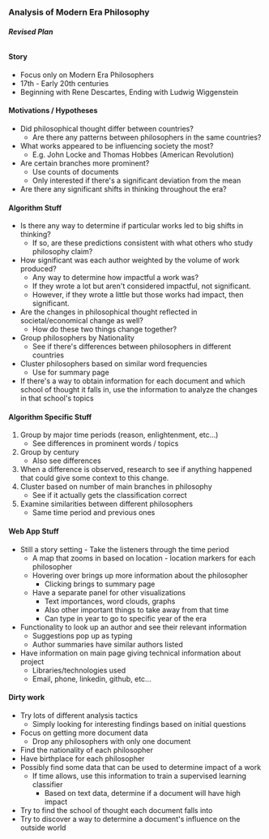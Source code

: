 ### Analysis of Modern Era Philosophy
###### ***Revised Plan***

#### Story
* Focus only on Modern Era Philosophers
* 17th - Early 20th centuries
* Beginning with Rene Descartes, Ending with Ludwig Wiggenstein

#### Motivations / Hypotheses
* Did philosophical thought differ between countries?
	* Are there any patterns between philosophers in the same countries?
* What works appeared to be influencing society the most?
	* E.g. John Locke and Thomas Hobbes (American Revolution)
* Are certain branches more prominent?
	* Use counts of documents
	* Only interested if there's a significant deviation from the mean
* Are there any significant shifts in thinking throughout the era?

#### Algorithm Stuff
* Is there any way to determine if particular works led to big shifts in thinking?
	* If so, are these predictions consistent with what others who study philosophy claim?
* How significant was each author weighted by the volume of work produced?
	* Any way to determine how impactful a work was?
	* If they wrote a lot but aren't considered impactful, not significant.
	* However, if they wrote a little but those works had impact, then significant.
* Are the changes in philosophical thought reflected in societal/economical change as well?
	* How do these two things change together?
* Group philosophers by Nationality
	* See if there's differences between philosophers in different countries
* Cluster philosophers based on similar word frequencies
	* Use for summary page
* If there's a way to obtain information for each document and which school of thought
it falls in, use the information to analyze the changes in that school's topics

#### Algorithm Specific Stuff
1) Group by major time periods (reason, enlightenment, etc...)
	* See differences in prominent words / topics
2) Group by century
	* Also see differences
3) When a difference is observed, research to see if anything happened that
could give some context to this change.
4) Cluster based on number of main branches in philosophy
	* See if it actually gets the classification correct
5) Examine similarities between different philosophers
	* Same time period and previous ones

#### Web App Stuff
* Still a story setting - Take the listeners through the time period
	* A map that zooms in based on location - location markers for each philosopher
	* Hovering over brings up more information about the philosopher
		* Clicking brings to summary page
	* Have a separate panel for other visualizations
		* Text importances, word clouds, graphs
		* Also other important things to take away from that time
		* Can type in year to go to specific year of the era
* Functionality to look up an author and see their relevant information
	* Suggestions pop up as typing
	* Author summaries have similar authors listed
* Have information on main page giving technical information about project
	* Libraries/technologies used
	* Email, phone, linkedin, github, etc...

#### Dirty work
* Try lots of different analysis tactics
	* Simply looking for interesting findings based on initial questions
* Focus on getting more document data
	* Drop any philosophers with only one document
* Find the nationality of each philosopher
* Have birthplace for each philosopher
* Possibly find some data that can be used to determine impact of a work
	* If time allows, use this information to train a supervised learning
	classifier
		* Based on text data, determine if a document will have high impact
* Try to find the school of thought each document falls into
* Try to discover a way to determine a document's influence on the outside
world
